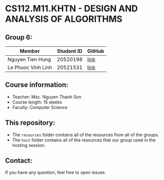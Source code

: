 # CS112.M11.KHTN - DESIGN AND ANALYSIS OF ALGORITHMS
## Group 6:
| Member|Student ID|GitHub|
|-----------|-----------|-----------|
|Nguyen Tien Hung|20520198|[link](https://github.com/hungnt14)|
|Le Phuoc Vinh Linh|20521531|[link](https://github.com/lephuocvinhlinh)|

## Course information:
- Teacher: Msc. Nguyen Thanh Son
- Course length: 15 weeks
- Faculty: Computer Science

## This repository:
- The `resources` folder contains all of the resources from all of the groups.
- The `host` folder contains all of the resources that our group used in the hosting session.

## Contact:
If you have any question, feel free to open issues.
